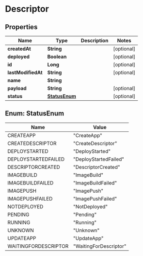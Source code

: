 
# Descriptor

## Properties
Name | Type | Description | Notes
------------ | ------------- | ------------- | -------------
**createdAt** | **String** |  |  [optional]
**deployed** | **Boolean** |  |  [optional]
**id** | **Long** |  |  [optional]
**lastModifiedAt** | **String** |  |  [optional]
**name** | **String** |  | 
**payload** | **String** |  |  [optional]
**status** | [**StatusEnum**](#StatusEnum) |  |  [optional]


<a name="StatusEnum"></a>
## Enum: StatusEnum
Name | Value
---- | -----
CREATEAPP | &quot;CreateApp&quot;
CREATEDESCRIPTOR | &quot;CreateDescriptor&quot;
DEPLOYSTARTED | &quot;DeployStarted&quot;
DEPLOYSTARTEDFAILED | &quot;DeployStartedFailed&quot;
DESCRIPTORCREATED | &quot;DescriptorCreated&quot;
IMAGEBUILD | &quot;ImageBuild&quot;
IMAGEBUILDFAILED | &quot;ImageBuildFailed&quot;
IMAGEPUSH | &quot;ImagePush&quot;
IMAGEPUSHFAILED | &quot;ImagePushFailed&quot;
NOTDEPLOYED | &quot;NotDeployed&quot;
PENDING | &quot;Pending&quot;
RUNNING | &quot;Running&quot;
UNKNOWN | &quot;Unknown&quot;
UPDATEAPP | &quot;UpdateApp&quot;
WAITINGFORDESCRIPTOR | &quot;WaitingForDescriptor&quot;




